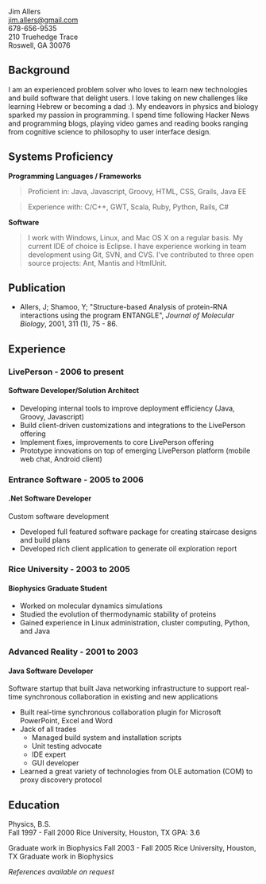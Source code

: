 Jim Allers  
jim.allers@gmail.com  
678-656-9535  
210 Truehedge Trace  
Roswell, GA 30076  
    
## Background 

I am an experienced problem solver who loves to learn new technologies and build software that delight users. I love taking on new challenges like learning Hebrew or becoming a dad :). My endeavors in physics and biology sparked my passion in programming. I spend time following Hacker News and programming blogs, playing video games and reading books ranging from cognitive science to philosophy to user interface design.

## Systems Proficiency 
**Programming  Languages / Frameworks** 

> Proficient in: Java, Javascript, Groovy, HTML, CSS, Grails, Java EE 

> Experience with: C/C++, GWT, Scala, Ruby, Python, Rails, C# 

**Software** 

> I work with Windows, Linux, and Mac OS X on a regular basis. My current IDE of choice is Eclipse. I have experience working in team development using Git, SVN, and CVS. I've contributed to three open source projects: Ant, Mantis and HtmlUnit. 

## Publication
* Allers, J; Shamoo, Y; "Structure-based Analysis of protein-RNA interactions using the program ENTANGLE", *Journal of Molecular Biology*, 2001, 311 (1), 75 - 86.

## Experience
### LivePerson - 2006 to present
#### Software Developer/Solution Architect

* Developing internal tools to improve deployment efficiency (Java, Groovy, Javascript)  
* Build client-driven customizations and integrations to the LivePerson offering  
* Implement fixes, improvements to core LivePerson offering  
* Prototype innovations on top of emerging LivePerson platform (mobile web chat, Android client)

### Entrance Software - 2005 to 2006 
#### .Net Software Developer  
  
Custom software development  

* Developed full featured software package for creating staircase designs and build plans  
* Developed rich client application to generate oil exploration report  

### Rice University - 2003 to 2005
#### Biophysics Graduate Student  

* Worked on molecular dynamics simulations  
* Studied the evolution of thermodynamic stability of proteins  
* Gained experience in Linux administration, cluster computing, Python, and Java  

### Advanced Reality - 2001 to 2003
#### Java Software Developer  
Software startup that built Java networking infrastructure to support real-time synchronous collaboration
in existing and new applications  

* Built real-time synchronous collaboration plugin for Microsoft PowerPoint, Excel and Word  
* Jack of all trades  
  * Managed build system and installation scripts  
  * Unit testing advocate  
  * IDE expert  
  * GUI developer  
* Learned a great variety of technologies from OLE automation (COM) to proxy discovery protocol  
  

## Education 
Physics, B.S.  
Fall 1997 - Fall 2000 
Rice University, Houston, TX 
GPA: 3.6 

Graduate work in Biophysics 
Fall 2003 - Fall 2005 
Rice University, Houston, TX 
Graduate work in Biophysics 

_References available on request_  
